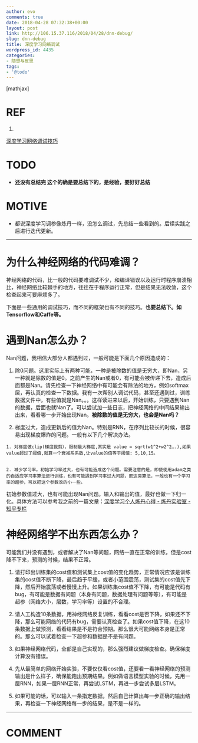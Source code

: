 ```yaml
---
author: evo
comments: true
date: 2018-04-28 07:32:38+00:00
layout: post
link: http://106.15.37.116/2018/04/28/dnn-debug/
slug: dnn-debug
title: 深度学习网络调试
wordpress_id: 4435
categories:
- 随想与反思
tags:
- '@todo'
---
```


<!-- more -->

[mathjax]


# REF





 	
  1. 


[深度学习网络调试技巧](https://zhuanlan.zhihu.com/p/20792837)







# TODO





 	
  * **还没有总结完 这个的确是要总结下的，是经验，要好好总结**




# MOTIVE





 	
  * 都说深度学习调参像炼丹一样，没怎么调过，先总结一些看到的。后续实践之后进行迭代更新。





* * *





# 为什么神经网络的代码难调？


神经网络的代码，比一般的代码要难调试不少，和编译错误以及运行时程序崩溃相比，神经网络比较棘手的地方，往往在于程序运行正常，但是结果无法收敛，这个检查起来可要麻烦多了。

下面是一些通用的调试技巧，而不同的框架也有不同的技巧。**也要总结下。如Tensorflow和Caffe等。**


# 遇到Nan怎么办？


Nan问题，我相信大部分人都遇到过，一般可能是下面几个原因造成的：



 	
  1. 除0问题。这里实际上有两种可能，一种是被除数的值是无穷大，即Nan，另一种就是除数的值是0。之前产生的Nan或者0，有可能会被传递下去，造成后面都是Nan。请先检查一下神经网络中有可能会有除法的地方，例如softmax层，再认真的检查一下数据。我有一次帮别人调试代码，甚至还遇到过，训练数据文件中，有些值就是Nan。。。这样读进来以后，开始训练，只要遇到Nan的数据，后面也就Nan了。可以尝试加一些日志，把神经网络的中间结果输出出来，看看哪一步开始出现Nan。**被除数的值是无穷大，也会是Nan吗？**

 	
  2. 梯度过大，造成更新后的值为Nan。特别是RNN，在序列比较长的时候，很容易出现梯度爆炸的问题。一般有以下几个解决办法。

 	
    1. 对梯度做clip(梯度裁剪），限制最大梯度,其实是 value = sqrt(w1^2+w2^2….),如果value超过了阈值,就算一个衰减系系数,让value的值等于阈值: 5,10,15。

 	
    2. 减少学习率。初始学习率过大，也有可能造成这个问题。需要注意的是，即使使用adam之类的自适应学习率算法进行训练，也有可能遇到学习率过大问题，而这类算法，一般也有一个学习率的超参，可以把这个参数改的小一些。





初始参数值过大，也有可能出现Nan问题。输入和输出的值，最好也做一下归一化。具体方法可以参考我之前的一篇文章：[深度学习个人炼丹心得 - 炼丹实验室 - 知乎专栏](http://zhuanlan.zhihu.com/p/20767428)




# 神经网络学不出东西怎么办？


可能我们并没有遇到，或者解决了Nan等问题，网络一直在正常的训练，但是cost降不下来，预测的时候，结果不正常。



 	
  1. 请打印出训练集的cost值和测试集上cost值的变化趋势，正常情况应该是训练集的cost值不断下降，最后趋于平缓，或者小范围震荡，测试集的cost值先下降，然后开始震荡或者慢慢上升。如果训练集cost值不下降，有可能是代码有bug，有可能是数据有问题（本身有问题，数据处理有问题等等），有可能是超参（网络大小，层数，学习率等）设置的不合理。

 	
  2. 请人工构造10条数据，用神经网络反复训练，看看cost是否下降，如果还不下降，那么可能网络的代码有bug，需要认真检查了。如果cost值下降，在这10条数据上做预测，看看结果是不是符合预期。那么很大可能网络本身是正常的。那么可以试着检查一下超参和数据是不是有问题。

 	
  3. 如果神经网络代码，全部是自己实现的，那么强烈建议做梯度检查。确保梯度计算没有错误。

 	
  4. 先从最简单的网络开始实验，不要仅仅看cost值，还要看一看神经网络的预测输出是什么样子，确保能跑出预期结果。例如做语言模型实验的时候，先用一层RNN，如果一层RNN正常，再尝试LSTM，再进一步尝试多层LSTM。

 	
  5. 如果可能的话，可以输入一条指定数据，然后自己计算出每一步正确的输出结果，再检查一下神经网络每一步的结果，是不是一样的。










* * *





# COMMENT



